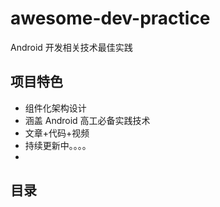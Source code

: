 # awesome-dev-practice
Android 开发相关技术最佳实践

## 项目特色
- 组件化架构设计
- 涵盖 Android 高工必备实践技术
- 文章+代码+视频
- 持续更新中。。。。
- 
## 目录
